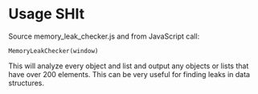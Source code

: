 Usage SHIt
===========

Source memory_leak_checker.js and from JavaScript call:

    MemoryLeakChecker(window)

This will analyze every object and list and output any objects or lists that have over 200 elements. This can be very useful for finding leaks in data structures.
